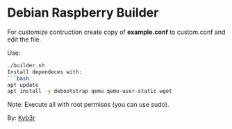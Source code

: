 # Debian Raspberry Builder
For customize contruction create copy of **example.conf** to custom.conf and edit the file.

Use:
```bash
./builder.sh
Install dependeces with:
```bash
apt update
apt install -y debootstrap qemu qemu-user-static wget
```

Note: Execute all with root permisos (you can use sudo).

By: [Kyb3r](https://kyb3rvizsla.com)

